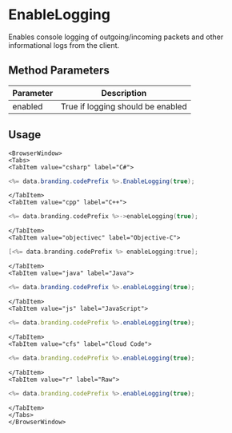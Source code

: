 # EnableLogging

Enables console logging of outgoing/incoming packets and other informational logs from the client.

## Method Parameters
Parameter | Description
--------- | -----------
enabled | True if logging should be enabled

## Usage

```mdx-code-block
<BrowserWindow>
<Tabs>
<TabItem value="csharp" label="C#">
```

```csharp
<%= data.branding.codePrefix %>.EnableLogging(true);
```

```mdx-code-block
</TabItem>
<TabItem value="cpp" label="C++">
```

```cpp
<%= data.branding.codePrefix %>->enableLogging(true);
```

```mdx-code-block
</TabItem>
<TabItem value="objectivec" label="Objective-C">
```

```objectivec
[<%= data.branding.codePrefix %> enableLogging:true];
```

```mdx-code-block
</TabItem>
<TabItem value="java" label="Java">
```

```java
<%= data.branding.codePrefix %>.enableLogging(true);
```

```mdx-code-block
</TabItem>
<TabItem value="js" label="JavaScript">
```

```javascript
<%= data.branding.codePrefix %>.enableLogging(true);
```

```mdx-code-block
</TabItem>
<TabItem value="cfs" label="Cloud Code">
```

```javascript
<%= data.branding.codePrefix %>.enableLogging(true);
```

```mdx-code-block
</TabItem>
<TabItem value="r" label="Raw">
```

```javascript
<%= data.branding.codePrefix %>.enableLogging(true);
```

```mdx-code-block
</TabItem>
</Tabs>
</BrowserWindow>
```

